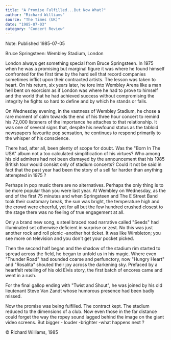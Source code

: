 ```yaml
---
title: "A Promise Fulfilled...But Now What?"
author: "Richard Williams"
source: "The Times (UK)"
date: "1985-07-03"
category: "Concert Review"
---
```


Note: Published 1985-07-05

Bruce Springsteen: Wembley Stadium, London

London always get something special from Bruce Springsteen. In 1975 when he was a promising but marginal figure it was where he found himself confronted for the first time by the hard sell that record companies sometimes inflict upon their contracted artists. The lesson was taken to heart. On his return, six years later, he tore into Wembley Arena like a man hell bent on exorcism as if London was where he had to prove to himself and the world that he had achieved success without compromising the integrity he fights so hard to define and by which he stands or falls.

On Wednesday evening, in the vastness of Wembley Stadium, he chose a rare moment of calm towards the end of his three hour concert to remind his 72,000 listeners of the importance he attaches to that relationship. It was one of several signs that, despite his newfound status as the tabloid newspapers favourite pop sensation, he continues to respond primarily to the whisper of his conscience.

There had, after all, been plenty of scope for doubt. Was the "Born In The USA" album not a too calculated simplification of his virtues? Who among his old admirers had not been dismayed by the announcement that his 1985 British tour would consist only of stadium concerts? Could it not be said in fact that the past year had been the story of a sell far harder than anything attempted in 1975 ?

Perhaps in pop music there are no alternatives. Perhaps the only thing is to be more popular than you were last year. At Wembley on Wednesday, as the end of the first 75 minutes and when Springsteen and The E Street Band took their customary break, the sun was bright, the temperature high and the crowd were cheerful, yet for all but the few hundred crushed closest to the stage there was no feeling of true engagement at all.

Only a brand new song, s steel braced road narrative called "Seeds" had illuminated set otherwise deficient in surprise or zest. No this was just another rock and roll picnic -another hot ticket. It was like Wimbleton; you see more on television and you don't get your pocket picked.

Then the second half began and the shadow of the stadium rim started to spread across the field, he began to unfold us in his magic. Where even "Thunder Road" had sounded coarse and perfunctory, now "Hungry Heart" and "Rosalita" shouted their joy across the darkening sky. Prefaced by a heartfelt retelling of his old Elvis story, the first batch of encores came and went in a rush.

For the final gallop ending with "Twist and Shout", he was joined by his old lieutenant Steve Van Zandt whose humorous presence had been badly missed.

Now the promise was being fulfilled. The contract kept. The stadium reduced to the dimensions of a club. Now even those in the far distance could forget the way the ropey sound lagged behind the image on the giant video screens. But bigger - louder -brighter -what happens next ?

© Richard Williams, 1985